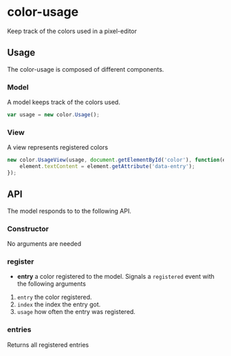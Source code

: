 color-usage
===========

Keep track of the colors used in a pixel-editor

Usage
-----

The color-usage is composed of different components.

### Model

A model keeps track of the colors used.

```js
var usage = new color.Usage();
```

### View

A view represents registered colors

```js
new color.UsageView(usage, document.getElementById('color'), function(element){
	element.textContent = element.getAttribute('data-entry');
});
```

API
---

The model responds to to the following API.

### Constructor

No arguments are needed

### register

* **entry** a color registered to the model. Signals a `registered`
event with the following arguments
1. `entry` the color registered.
2. `index` the index the entry got.
3. `usage` how often the entry was registered.


### entries

Returns all registered entries
